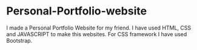 # Personal-Portfolio-website
I made a Personal Portfolio Website for my friend. I have used HTML, CSS and JAVASCRIPT to make this websites. For CSS framework I have used Bootstrap.
